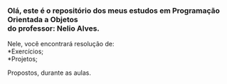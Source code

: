 <h3>Olá, este é o repositório dos meus estudos em Programação Orientada a Objetos<br> do 
professor: Nelio Alves.</h3>

Nele, você encontrará resolução de:
<br>*Exercícios;
<br>*Projetos;

Propostos, durante as aulas.
